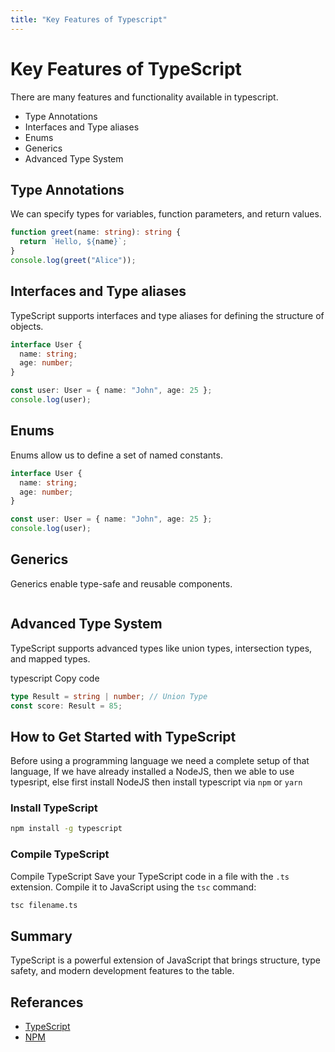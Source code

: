 ```yaml
---
title: "Key Features of Typescript"
---
```


# Key Features of TypeScript

There are many features and functionality available in typescript.

- Type Annotations
- Interfaces and Type aliases
- Enums
- Generics
- Advanced Type System

## Type Annotations

We can specify types for variables, function parameters, and return values.

```ts title="types.ts"
function greet(name: string): string {
  return `Hello, ${name}`;
}
console.log(greet("Alice"));
```

## Interfaces and Type aliases

TypeScript supports interfaces and type aliases for defining the structure of objects.

```ts title="interface-and-type-alias.ts"
interface User {
  name: string;
  age: number;
}

const user: User = { name: "John", age: 25 };
console.log(user);
```

## Enums

Enums allow us to define a set of named constants.

```ts title="enums.ts"
interface User {
  name: string;
  age: number;
}

const user: User = { name: "John", age: 25 };
console.log(user);
```

## Generics

Generics enable type-safe and reusable components.

```ts

```

## Advanced Type System

TypeScript supports advanced types like union types, intersection types, and mapped types.

typescript
Copy code

```ts title="type-system.ts"
type Result = string | number; // Union Type
const score: Result = 85;
```

## How to Get Started with TypeScript

Before using a programming language we need a complete setup of that language, If we have already installed a NodeJS, then we able to use typesript, else first install NodeJS then install typescript via `npm` or `yarn`

### Install TypeScript

```sh title="shell-script.sh"
npm install -g typescript
```

### Compile TypeScript

Compile TypeScript
Save your TypeScript code in a file with the `.ts` extension. Compile it to JavaScript using the `tsc` command:

```sh title="bash-script.sh"
tsc filename.ts
```

## Summary

TypeScript is a powerful extension of JavaScript that brings structure, type safety, and modern development features to the table.

## Referances

- [TypeScript](https://www.typescriptlang.org/)
- [NPM](https://www.npmjs.com/package/typescript)
